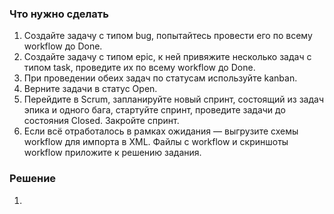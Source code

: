 ### Что нужно сделать

1. Создайте задачу с типом bug, попытайтесь провести его по всему workflow до Done. 
2. Создайте задачу с типом epic, к ней привяжите несколько задач с типом task, проведите их по всему workflow до Done. 
3. При проведении обеих задач по статусам используйте kanban. 
4. Верните задачи в статус Open.
5. Перейдите в Scrum, запланируйте новый спринт, состоящий из задач эпика и одного бага, стартуйте спринт, проведите задачи до состояния Closed. Закройте спринт.
6. Если всё отработалось в рамках ожидания — выгрузите схемы workflow для импорта в XML. Файлы с workflow и скриншоты workflow приложите к решению задания.

### Решение

1.
